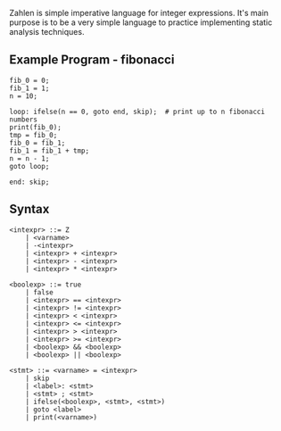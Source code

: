 
Zahlen is simple imperative language for integer expressions. It's main purpose is to be a very simple language to 
practice implementing static analysis techniques.

## Example Program - fibonacci
```
fib_0 = 0;
fib_1 = 1;
n = 10;

loop: ifelse(n == 0, goto end, skip);  # print up to n fibonacci numbers
print(fib_0);
tmp = fib_0;
fib_0 = fib_1;
fib_1 = fib_1 + tmp;
n = n - 1;
goto loop;

end: skip;
```

## Syntax

```
<intexpr> ::= Z
    | <varname>
    | -<intexpr>
    | <intexpr> + <intexpr>
    | <intexpr> - <intexpr>
    | <intexpr> * <intexpr>

<boolexp> ::= true
    | false
    | <intexpr> == <intexpr>
    | <intexpr> != <intexpr>
    | <intexpr> < <intexpr>
    | <intexpr> <= <intexpr>
    | <intexpr> > <intexpr>
    | <intexpr> >= <intexpr>
    | <boolexp> && <boolexp>
    | <boolexp> || <boolexp>

<stmt> ::= <varname> = <intexpr>
    | skip
    | <label>: <stmt>
    | <stmt> ; <stmt>
    | ifelse(<boolexp>, <stmt>, <stmt>)
    | goto <label>
    | print(<varname>)
```